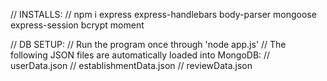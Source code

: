 // INSTALLS:
// npm i express express-handlebars body-parser mongoose express-session bcrypt moment

// DB SETUP:
// Run the program once through 'node app.js'
// The following JSON files are automatically loaded into MongoDB:
// userData.json
// establishmentData.json
// reviewData.json
